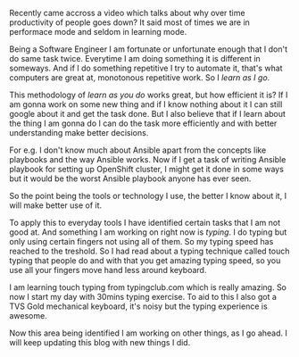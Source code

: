 Recently came accross a video which talks about why over time productivity of people goes down? It said most of times we are in performace mode and seldom in learning mode.

Being a Software Engineer I am fortunate or unfortunate enough that I don't do same task twice. Everytime I am doing something it is different in someways. And if I do something repetitive I try to automate it, that's what computers are great at,  monotonous repetitive work. So I *learn as I go*.

This methodology of *learn as you do* works great, but how efficient it is? If I am gonna work on some new thing and if I know nothing about it I can still google about it and get the task done. But I also believe that if I learn about the thing I am gonna do I can do the task more efficiently and with better understanding make better decisions.

For e.g. I don't know much about Ansible apart from the concepts like playbooks and the way Ansible works. Now if I get a task of writing Ansible playbook for setting up OpenShift cluster, I might get it done in some ways but it would be the worst Ansible playbook anyone has ever seen.

So the point being the tools or technology I use, the better I know about it, I will make better use of it.

To apply this to everyday tools I have identified certain tasks that I am not good at. And something I am working on right now is *typing*. I do typing but only using certain fingers not using all of them. So my typing speed has reached to the treshold. So I had read about a typing technique called touch typing that people do and with that you get amazing typing speed, so you use all your fingers move hand less around keyboard.

I am learning touch typing from typingclub.com which is really amazing. So now I start my day with 30mins typing exercise. To aid to this I also got a TVS Gold mechanical keyboard, it's noisy but the typing experience is awesome.

Now this area being identified I am working on other things, as I go ahead. I will keep updating this blog with new things I did.
